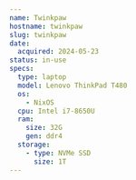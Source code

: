 ```yaml
---
name: Twinkpaw
hostname: twinkpaw
slug: twinkpaw
date:
  acquired: 2024-05-23
status: in-use
specs:
  type: laptop
  model: Lenovo ThinkPad T480
  os:
    - NixOS
  cpu: Intel i7-8650U
  ram:
    size: 32G
    gen: ddr4
  storage:
    - type: NVMe SSD
      size: 1T
---
```

